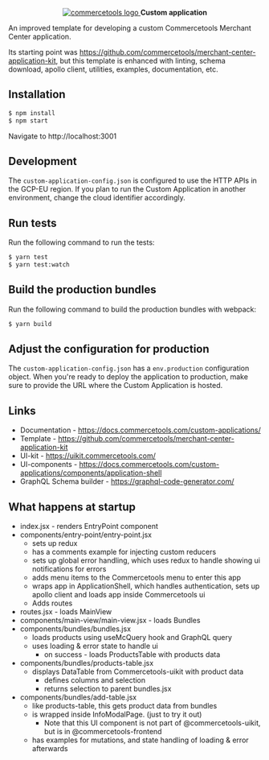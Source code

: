 <p align="center">
  <a href="https://commercetools.com/">
    <img alt="commercetools logo" src="https://unpkg.com/@commercetools-frontend/assets/logos/commercetools_primary-logo_horizontal_RGB.png">
  </a>
  <b>Custom application</b>
</p>

An improved template for developing a custom Commercetools Merchant Center application.

Its starting point was https://github.com/commercetools/merchant-center-application-kit, but this template is enhanced with linting, schema download, apollo client, utilities, examples, documentation, etc.

## Installation

```bash
$ npm install
$ npm start
```

Navigate to http://localhost:3001

## Development

The `custom-application-config.json` is configured to use the HTTP APIs in the GCP-EU region. If you plan to run the Custom Application in another environment, change the cloud identifier accordingly.

## Run tests

Run the following command to run the tests:

```bash
$ yarn test
$ yarn test:watch
```

## Build the production bundles

Run the following command to build the production bundles with webpack:

```bash
$ yarn build
```

## Adjust the configuration for production

The `custom-application-config.json` has a `env.production` configuration object. When you're ready to deploy the application to production, make sure to provide the URL where the Custom Application is hosted.

## Links
- Documentation - https://docs.commercetools.com/custom-applications/
- Template - https://github.com/commercetools/merchant-center-application-kit
- UI-kit - https://uikit.commercetools.com/
- UI-components - https://docs.commercetools.com/custom-applications/components/application-shell
- GraphQL Schema builder - https://graphql-code-generator.com/

## What happens at startup
- index.jsx - renders EntryPoint component
- components/entry-point/entry-point.jsx
  - sets up redux
  - has a comments example for injecting custom reducers
  - sets up global error handling, which uses redux to handle showing ui notifications for errors
  - adds menu items to the Commercetools menu to enter this app
  - wraps app in ApplicationShell, which handles authentication, sets up apollo client and loads app inside Commercetools ui
  - Adds routes
- routes.jsx - loads MainView
- components/main-view/main-view.jsx - loads Bundles
- components/bundles/bundles.jsx
  - loads products using useMcQuery hook and GraphQL query
  - uses loading & error state to handle ui
    - on success - loads ProductsTable with products data
- components/bundles/products-table.jsx
  - displays DataTable from Commercetools-uikit with product data
    - defines columns and selection
    - returns selection to parent bundles.jsx
- components/bundles/add-table.jsx
  - like products-table, this gets product data from bundles
  - is wrapped inside InfoModalPage. (just to try it out)
    - Note that this UI component is not part of @commercetools-uikit, but is in @commercetools-frontend
  - has examples for mutations, and state handling of loading & error afterwards
